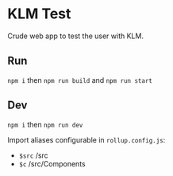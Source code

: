 # KLM Test

Crude web app to test the user with KLM.

## Run

`npm i` then `npm run build` and `npm run start`

## Dev

`npm i` then `npm run dev`

Import aliases configurable in `rollup.config.js`:

- `$src` /src
- `$c` /src/Components
